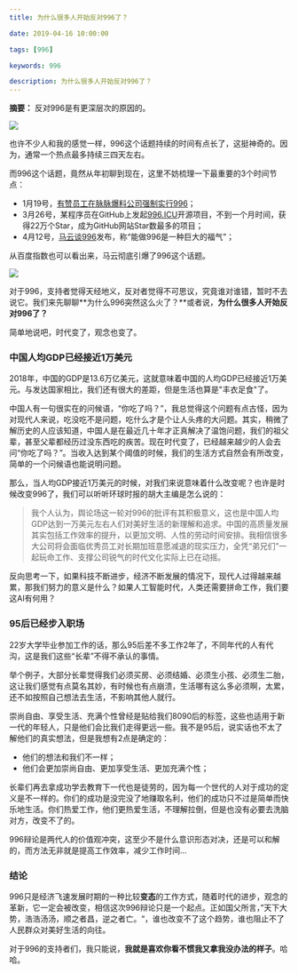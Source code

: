 ```yaml
---
title: 为什么很多人开始反对996了？

date: 2019-04-16 10:00:00

tags: [996]

keywords: 996

description: 为什么很多人开始反对996了？
---
```


**摘要：** 反对996是有更深层次的原因的。

<!-- more -->

![](https://image.fundebug.com/2019-0416-1024.jpg)

也许不少人和我的感觉一样，996这个话题持续的时间有点长了，这挺神奇的。因为，通常一个热点最多持续三四天左右。

而996这个话题，竟然从年初聊到现在，这里不妨梳理一下最重要的3个时间节点：

- 1月19号，[有赞员工在脉脉爆料公司强制实行996](https://maimai.cn/web/gossip_detail?src=app&webid=eyJhbGciOiJIUzI1NiIsInR5cCI6IkpXVCJ9.eyJ1IjoxMzQ4MTgxNjgsImlkIjoxOTUyODM0M30.-OSgJ67cpoP0xyVBYwPoeYsFrEaBBSCnYH2tlwTe2FY)；
- 3月26号，某程序员在GitHub上发起[996.ICU](https://github.com/996icu/996.ICU)开源项目，不到一个月时间，获得22万个Star，成为GitHub网站Star数最多的项目；
- 4月12号，[马云谈996](https://mp.weixin.qq.com/s/oc0NugBjpsn1_mBtbib2Lg)发布，称“能做996是一种巨大的福气”；

从百度指数也可以看出来，马云彻底引爆了996这个话题。

![](https://image.fundebug.com/2019-0416-baidu.png)

对于996，支持者觉得天经地义，反对者觉得不可思议，究竟谁对谁错，暂时不去说它。我们来先聊聊**为什么996突然这么火了？**或者说，**为什么很多人开始反对996了？**

简单地说吧，时代变了，观念也变了。

### 中国人均GDP已经接近1万美元

2018年，中国的GDP是13.6万亿美元，这就意味着中国的人均GDP已经接近1万美元。与发达国家相比，我们还有很大的差距，但是生活也算是"丰衣足食"了。

中国人有一句很实在的问候语，“你吃了吗？”，我总觉得这个问题有点古怪，因为对现代人来说，吃没吃不是问题，吃什么才是个让人头疼的大问题。其实，稍微了解历史的人应该知道，中国人是在最近几十年才正真解决了温饱问题，我们的祖父辈，甚至父辈都经历过没东西吃的疾苦。现在时代变了，已经越来越少的人会去问“你吃了吗？”。当收入达到某个阈值的时候，我们的生活方式自然会有所改变，简单的一个问候语也能说明问题。

那么，当人均GDP接近1万美元的时候，对我们来说意味着什么改变呢？也许是时候改变996了，我们可以听听环球时报的胡大主编是怎么说的：

> 我个人认为，舆论场这一轮对996的批评有其积极意义，这也是中国人均GDP达到一万美元左右人们对美好生活的新理解和追求。中国的高质量发展其实包括工作效率的提升，以更加文明、人性的劳动时间安排。我相信很多大公司将会面临优秀员工对长期加班意愿减退的现实压力，全凭“弟兄们”一起玩命工作、支撑公司锐气的时代文化实际上已在动摇。

反向思考一下，如果科技不断进步，经济不断发展的情况下，现代人过得越来越累，那我们努力的意义是什么？如果人工智能时代，人类还需要拼命工作，我们要这AI有何用？

### 95后已经步入职场

22岁大学毕业参加工作的话，那么95后差不多工作2年了，不同年代的人有代沟，这是我们这些“长辈”不得不承认的事情。

举个例子，大部分长辈觉得我们必须买房、必须结婚、必须生小孩、必须生二胎，这让我们感觉有点莫名其妙，有时候也有点崩溃，生活哪有这么多必须啊，太累，还不如按照自己想法去生活，不影响其他人就行。

崇尚自由、享受生活、充满个性曾经是贴给我们8090后的标签，这些也适用于新一代的年轻人，只是他们会比我们走得更远一些。我不是95后，说实话也不太了解他们的真实想法，但是我想有2点是确定的：

- 他们的想法和我们不一样；
- 他们会更加崇尚自由、更加享受生活、更加充满个性；

长辈们再去拿成功学去教育下一代也是徒劳的，因为每一个世代的人对于成功的定义是不一样的。你们的成功是没完没了地赚取名利，他们的成功只不过是简单而快乐地生活。你们热爱工作，他们更热爱生活，不理解拉倒，但是也没有必要去洗脑对方，改变不了的。

996辩论是两代人的价值观冲突，这至少不是什么意识形态对决，还是可以和解的，而方法无非就是提高工作效率，减少工作时间...

### 结论

996只是经济飞速发展时期的一种比较**变态**的工作方式，随着时代的进步，观念的革新，它一定会被改变，相信这次996辩论只是一个起点。正如国父所言，”天下大势，浩浩汤汤，顺之者昌，逆之者亡。“，谁也改变不了这个趋势，谁也阻止不了人民群众对美好生活的向往。

对于996的支持者们，我只能说，**我就是喜欢你看不惯我又拿我没办法的样子**。哈哈。